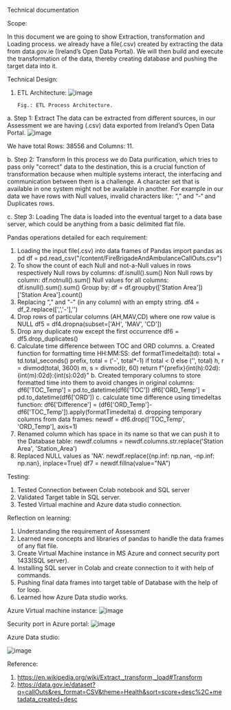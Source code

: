 Technical documentation

Scope:

In this document we are going to show Extraction, transformation and Loading process. we already have a file(.csv) created by extracting the data from data.gov.ie (Ireland’s Open Data Portal). We will then build and execute the transformation of the data, thereby creating database and pushing the target data into it.


Technical Design:

1.	ETL Architecture:
 ![image](https://user-images.githubusercontent.com/105856868/205929248-b923a9b8-0419-4e17-9c24-5855d281f00a.png)


		Fig.: ETL Process Architecture.
a.	Step 1: Extract
The data can be extracted from different sources, in our Assessment we are having (.csv) data exported from Ireland’s Open Data Portal.
 ![image](https://user-images.githubusercontent.com/105856868/205929324-044c6071-eebb-425f-a248-3da190694c88.png)

We have total Rows: 38556 and Columns: 11.





b.	Step 2: Transform
In this process we do Data purification, which tries to pass only "correct" data to the destination, this is a crucial function of transformation because when multiple systems interact, the interfacing and communication between them is a challenge. A character set that is available in one system might not be available in another.
For example in our data we have rows with Null values, invalid characters like: “,” and “-“  and Duplicates rows.

c.	Step 3: Loading
The data is loaded into the eventual target to a data base server, which could be anything from a basic delimited flat file.

Pandas operations detailed for each requirement:
1.	Loading the input file(.csv) into data frames of Pandas
import pandas as pd
df = pd.read_csv("/content/FireBrigadeAndAmbulanceCallOuts.csv")
2.	To show the count of each Null and not-a-Null values in rows respectively
Null rows by columns: df.isnull().sum()
Non Null rows by column: df.notnull().sum()
Null values for all columns: df.isnull().sum().sum()
Group by: df = df.groupby(['Station Area'])['Station Area'].count()
3.	Replacing “,” and "-" (in any column) with an empty string.
df4 = df_2.replace([',','-'],'')
4.	Drop rows of particular columns (AH,MAV,CD) where one row value is NULL
df5 = df4.dropna(subset=['AH', 'MAV', 'CD'])
5.	Drop any duplicate row except the first occurrence
df6 = df5.drop_duplicates()
6.	Calculate time difference between TOC and ORD columns.
a.	Created function for formatting time HH:MM:SS:
def formatTimedelta(td):
    total = td.total_seconds()
    prefix, total = ('-', total*-1) if total < 0 else ('', total)
    h, r = divmod(total, 3600)
    m, s = divmod(r, 60)
    return f"{prefix}{int(h):02d}:{int(m):02d}:{int(s):02d}"
b.	Created temporary columns to store formatted time into them to avoid changes in original columns:
df6['TOC_Temp'] = pd.to_datetime(df6['TOC'])
df6['ORD_Temp'] = pd.to_datetime(df6['ORD'])
c.	calculate time difference using timedeltas function:
df6['Difference'] = (df6['ORD_Temp']-df6['TOC_Temp']).apply(formatTimedelta)
d.	dropping temporary columns from data frames:
newdf = df6.drop(['TOC_Temp', 'ORD_Temp'], axis=1)
7.	Renamed column which has space in its name so that we can push it to the Database table:
newdf.columns = newdf.columns.str.replace('Station Area', 'Station_Area')
8.	Replaced NULL values as 'NA'.
newdf.replace({np.inf: np.nan, -np.inf: np.nan}, inplace=True)
df7 = newdf.fillna(value="NA")



Testing:
1.	Tested Connection between Colab notebook and SQL server
2.	Validated Target table in SQL server.
3.	Tested Virtual machine and Azure data studio connection.

Reflection on learning:
1.	Understanding the requirement of Assessment
2.	Learned new concepts and libraries of pandas to handle the data frames of any flat file.
3.	Create Virtual Machine instance in MS Azure and connect security port 1433(SQL server).
4.	Installing SQL server in Colab and create connection to it with help of commands.
5.	Pushing final data frames into target table of Database with the help of for loop.
6.	Learned how Azure Data studio works.


Azure Virtual machine instance:
 ![image](https://user-images.githubusercontent.com/105856868/205929460-817ffa54-f555-4ce7-8d0b-a1d1cbe1afed.png)



Security port in Azure portal:
 ![image](https://user-images.githubusercontent.com/105856868/205929492-07074d25-80c6-48b8-834c-285bd36ce747.png)









Azure Data studio:
 
![image](https://user-images.githubusercontent.com/105856868/205929540-b95511b9-64fa-49f9-9e48-dcc621811ed3.png)


Reference:
1.	https://en.wikipedia.org/wiki/Extract,_transform,_load#Transform
2.	https://data.gov.ie/dataset?q=callOuts&res_format=CSV&theme=Health&sort=score+desc%2C+metadata_created+desc




